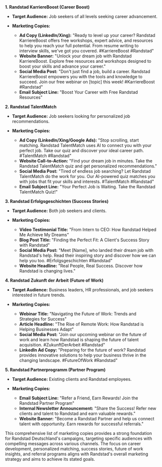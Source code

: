 **1. Randstad KarriereBoost (Career Boost)**

* **Target Audience:** Job seekers of all levels seeking career advancement.

* **Marketing Copies:**
    * **Ad Copy (LinkedIn/Xing):** "Ready to level up your career? Randstad KarriereBoost offers free workshops, expert advice, and resources to help you reach your full potential.  From resume writing to interview skills, we've got you covered. #KarriereBoost #Randstad"
    * **Website Banner:** "Unlock your dream job with Randstad KarriereBoost. Explore free resources and workshops designed to boost your skills and advance your career."
    * **Social Media Post:**  "Don't just find a job, build a career. Randstad KarriereBoost empowers you with the tools and knowledge to succeed.  Join our free webinar on [topic] this week! #KarriereBoost #Randstad"
    * **Email Subject Line:** "Boost Your Career with Free Randstad Resources"


**2. Randstad TalentMatch**

* **Target Audience:** Job seekers looking for personalized job recommendations.

* **Marketing Copies:**
    * **Ad Copy (LinkedIn/Xing/Google Ads):** "Stop scrolling, start matching. Randstad TalentMatch uses AI to connect you with your perfect job. Take our quiz and discover your ideal career path. #TalentMatch #Randstad"
    * **Website Call-to-Action:** "Find your dream job in minutes. Take the Randstad TalentMatch quiz and get personalized recommendations."
    * **Social Media Post:**  "Tired of endless job searching? Let Randstad TalentMatch do the work for you.  Our AI-powered quiz matches you with jobs that fit your skills and interests. #TalentMatch #Randstad"
    * **Email Subject Line:** "Your Perfect Job is Waiting. Take the Randstad TalentMatch Quiz!"


**3. Randstad Erfolgsgeschichten (Success Stories)**

* **Target Audience:** Both job seekers and clients.

* **Marketing Copies:**
    * **Video Testimonial Title:** "From Intern to CEO: How Randstad Helped Me Achieve My Dreams"
    * **Blog Post Title:** "Finding the Perfect Fit: A Client's Success Story with Randstad"
    * **Social Media Post:** "Meet [Name], who landed their dream job with Randstad's help.  Read their inspiring story and discover how we can help you too. #Erfolgsgeschichten #Randstad"
    * **Website Headline:** "Real People, Real Success. Discover how Randstad is changing lives."


**4. Randstad Zukunft der Arbeit (Future of Work)**

* **Target Audience:** Business leaders, HR professionals, and job seekers interested in future trends.

* **Marketing Copies:**
    * **Webinar Title:** "Navigating the Future of Work: Trends and Strategies for Success"
    * **Article Headline:** "The Rise of Remote Work: How Randstad is Helping Businesses Adapt"
    * **Social Media Post:** "Join our upcoming webinar on the future of work and learn how Randstad is shaping the future of talent acquisition. #ZukunftDerArbeit #Randstad"
    * **LinkedIn Ad Copy:**  "Preparing for the future of work? Randstad provides innovative solutions to help your business thrive in the changing landscape. #FutureOfWork #Randstad"


**5. Randstad Partnerprogramm (Partner Program)**

* **Target Audience:** Existing clients and Randstad employees.

* **Marketing Copies:**
    * **Email Subject Line:** "Refer a Friend, Earn Rewards! Join the Randstad Partner Program"
    * **Internal Newsletter Announcement:** "Share the Success! Refer new clients and talent to Randstad and earn valuable rewards."
    * **Website Banner:** "Become a Randstad Partner and help us connect talent with opportunity.  Earn rewards for successful referrals."


This comprehensive list of marketing copies provides a strong foundation for Randstad Deutschland's campaigns, targeting specific audiences with compelling messages across various channels.  The focus on career development, personalized matching, success stories, future of work insights, and referral programs aligns with Randstad's overall marketing strategy and aims to achieve its stated goals.